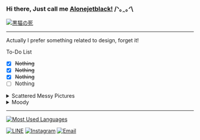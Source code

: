 ### Hi there, Just call me [Alonejetblack!](https://github.com/alonejetblack) /ᐠ｡ꞈ｡ᐟ\

[![黒猫の死](https://i.ibb.co/X4S2w9j/Black-Cat-Death-HLTH.gif)](https://github.com/alonejetblack)

___
Actually I prefer something related to design, forget it!

To-Do List
- [x] ~~Nothing~~
- [x] ~~Nothing~~
- [x] ~~Nothing~~
- [ ] Nothing

<details>
<summary>Scattered Messy Pictures</summary>
  
<!-- mbnd_art starts -->
* [Take a look](https://www.instagram.com/alonejetblack) my boring activity
* I like [cats](https://www.instagram.com/alonejetblack) and game consoles
* I believe that [aliens](https://www.instagram.com/ressync) are hiding watching us
* And this is [something](https://www.instagram.com/ressync) that doesn't matter
<!-- mbnd_art ends -->

</details>

<details>
<summary>Moody</summary>
  
<!-- file_music starts -->
[<img src="https://img.shields.io/badge/YOASOBI%20--%20%E5%A4%9C%E3%81%AB%E9%A7%86%E3%81%91%E3%82%8B-000000.svg?logo=apple-music">](https://od.lk/s/OThfMjYyNTMyMjdf/YOASOBI%20-%20%E5%A4%9C%E3%81%AB%E9%A7%86%E3%81%91%E3%82%8B)
<br>
[<img src="https://img.shields.io/badge/TK%20--%20unravel-000000.svg?logo=apple-music">](https://od.lk/s/OThfMjYyNTMyMzhf/TK%20-%20unravel)
<br>
[<img src="https://img.shields.io/badge/DAOKOx%E7%B1%B3%E6%B4%A5%E7%8E%84%E5%B8%AB%20--%20%E6%89%93%E4%B8%8A%E8%8A%B1%E7%81%AB-000000.svg?logo=apple-music">](https://od.lk/s/OThfMjYyNTMyNDJf/DAOKOx%E7%B1%B3%E6%B4%A5%E7%8E%84%E5%B8%AB%20-%20%E6%89%93%E4%B8%8A%E8%8A%B1%E7%81%AB)
<br>
[<img src="https://img.shields.io/badge/RADWIMPS%20feat.%E4%B8%89%E6%B5%A6%E9%80%8F%E5%AD%90%20--%20%E3%82%B0%E3%83%A9%E3%83%B3%E3%83%89%E3%82%A8%E3%82%B9%E3%82%B1%E3%83%BC%E3%83%97-000000.svg?logo=apple-music">](https://od.lk/s/OThfMjYyNTMyNDNf/RADWIMPS%20feat.%E4%B8%89%E6%B5%A6%E9%80%8F%E5%AD%90%20-%20%E3%82%B0%E3%83%A9%E3%83%B3%E3%83%89%E3%82%A8%E3%82%B9%E3%82%B1%E3%83%BC%E3%83%97)
<!-- file_music ends -->

</details>

___
[![Most Used Languages](https://github-readme-stats.vercel.app/api/top-langs/?username=alonejetblack&layout=compact&theme=graywhite)](https://github.com/alonejetblack)

[![LINE](https://img.shields.io/badge/LINE-00ff44.svg)](https://line.me/ti/p/~_aloneketblack)
[![Instagram](https://img.shields.io/badge/Instagram-d66bff.svg)](https://instagram.com/alonejetblack)
[![Email](https://img.shields.io/badge/Email-ff0660.svg)](mailto:alonejetblaack@gmail.com)


<!--
**alonejetblack/Alonejetblack** is a ✨ _special_ ✨ repository because its `README.md` (this file) appears on your GitHub profile.

Here are some ideas to get you started:

- 🔭 I’m currently working on ...
- 🌱 I’m currently learning ...
- 👯 I’m looking to collaborate on ...
- 🤔 I’m looking for help with ...
- 💬 Ask me about ...
- 📫 How to reach me: ...
- 😄 Pronouns: ...
- ⚡ Fun fact: ...
-->
